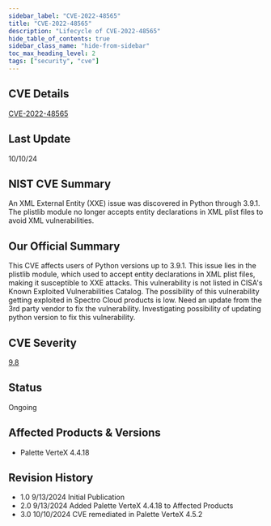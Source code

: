 ```yaml
---
sidebar_label: "CVE-2022-48565"
title: "CVE-2022-48565"
description: "Lifecycle of CVE-2022-48565"
hide_table_of_contents: true
sidebar_class_name: "hide-from-sidebar"
toc_max_heading_level: 2
tags: ["security", "cve"]
---
```


## CVE Details

[CVE-2022-48565](https://nvd.nist.gov/vuln/detail/CVE-2022-48565)

## Last Update

10/10/24

## NIST CVE Summary

An XML External Entity (XXE) issue was discovered in Python through 3.9.1. The plistlib module no longer accepts entity
declarations in XML plist files to avoid XML vulnerabilities.

## Our Official Summary

This CVE affects users of Python versions up to 3.9.1. This issue lies in the plistlib module, which used to accept
entity declarations in XML plist files, making it susceptible to XXE attacks. This vulnerability is not listed in CISA's
Known Exploited Vulnerabilities Catalog. The possibility of this vulnerability getting exploited in Spectro Cloud
products is low. Need an update from the 3rd party vendor to fix the vulnerability. Investigating possibility of
updating python version to fix this vulnerability.

## CVE Severity

[9.8](https://nvd.nist.gov/vuln/detail/CVE-2022-48565)

## Status

Ongoing

## Affected Products & Versions

- Palette VerteX 4.4.18

## Revision History

- 1.0 9/13/2024 Initial Publication
- 2.0 9/13/2024 Added Palette VerteX 4.4.18 to Affected Products
- 3.0 10/10/2024 CVE remediated in Palette VerteX 4.5.2
